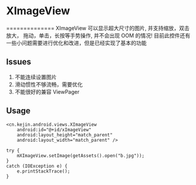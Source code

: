 # XImageView
==============
XImageView 可以显示超大尺寸的图片, 并支持缩放，双击放大， 拖动，单击，长按等手势操作,
并不会出现 OOM 的情况! 目前此控件还有一些小问题需要进行优化和改进，但是已经实现了基本的功能

## Issues
1. 不能连续设置图片
2. 滑动惯性不够流畅，需要优化
3. 不能很好的兼容 ViewPager


## Usage

```
<cn.kejin.android.views.XImageView
	android:id="@+id/xImageView"
	android:layout_height="match_parent"
	android:layout_width="match_parent" />

try {
	mXImageView.setImage(getAssets().open("b.jpg"));
}
catch (IOException e) {
	e.printStackTrace();
}

```

